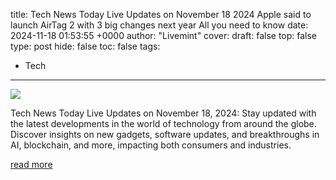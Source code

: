 title: Tech News Today Live Updates on November 18 2024 Apple said to launch AirTag 2 with 3 big changes next year All you need to know
date: 2024-11-18 01:53:55 +0000
author: "Livemint"
cover: 
draft: false
top: false
type: post
hide: false
toc: false
tags:
  - Tech
---

![](https://www.livemint.com/lm-img/img/2024/11/18/600x338/airtag_1731894345436_1731894345589.JPG)

Tech News Today Live Updates on November 18, 2024: Stay updated with the latest developments in the world of technology from around the globe. Discover insights on new gadgets, software updates, and breakthroughs in AI, blockchain, and more, impacting both consumers and industries.

[read more](https://www.livemint.com/technology/latest-technology-news-today-on-november-18-2024-live-updates-11731894835611.html)
